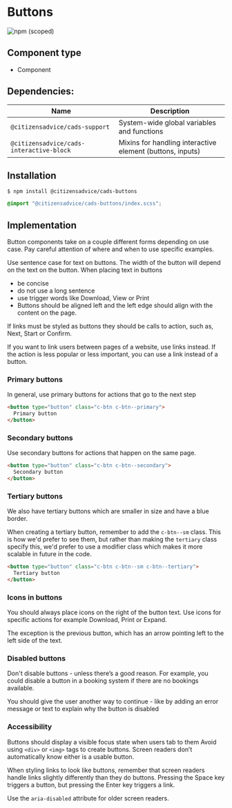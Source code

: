 # Buttons

![npm (scoped)](https://img.shields.io/npm/v/@citizensadvice/cads-buttons.svg)

## Component type

- Component

## Dependencies:

| Name                                     | Description                                               |
| ---------------------------------------- | --------------------------------------------------------- |
| `@citizensadvice/cads-support`           | System-wide global variables and functions                |
| `@citizensadvice/cads-interactive-block` | Mixins for handling interactive element (buttons, inputs) |

## Installation

```
$ npm install @citizensadvice/cads-buttons
```

```scss
@import "@citizensadvice/cads-buttons/index.scss";
```

## Implementation

Button components take on a couple different forms depending on use case. Pay careful attention of where and when to use specific examples.

Use sentence case for text on buttons. The width of the button will depend on the text on the button. When placing text in buttons

- be concise
- do not use a long sentence
- use trigger words like Download, View or Print
- Buttons should be aligned left and the left edge should align with the content on the page.

If links must be styled as buttons they should be calls to action, such as, Next, Start or Confirm.

If you want to link users between pages of a website, use links instead. If the action is less popular or less important, you can use a link instead of a button.

### Primary buttons

In general, use primary buttons for actions that go to the next step

<!-- prettier-ignore-start -->
```html
<button type="button" class="c-btn c-btn--primary">
  Primary button
</button>
```
<!-- prettier-ignore-end -->

### Secondary buttons

Use secondary buttons for actions that happen on the same page.

<!-- prettier-ignore-start -->
```html
<button type="button" class="c-btn c-btn--secondary">
  Secondary button
</button>
```
<!-- prettier-ignore-end -->

### Tertiary buttons

We also have tertiary buttons which are smaller in size and have a blue border.

When creating a tertiary button, remember to add the `c-btn--sm` class. This is how we'd prefer to see them, but rather than making the `tertiary` class specify this, we'd prefer to use a modifier class which makes it more scalable in future in the code.

<!-- prettier-ignore-start -->
```html
<button type="button" class="c-btn c-btn--sm c-btn--tertiary">
  Tertiary button
</button>
```
<!-- prettier-ignore-end -->

### Icons in buttons

You should always place icons on the right of the button text. Use icons for specific actions for example Download, Print or Expand.

The exception is the previous button, which has an arrow pointing left to the left side of the text.

### Disabled buttons

Don't disable buttons - unless there’s a good reason. For example, you could disable a button in a booking system if there are no bookings available.

You should give the user another way to continue - like by adding an error message or text to explain why the button is disabled

### Accessibility

Buttons should display a visible focus state when users tab to them Avoid using `<div>` or `<img>` tags to create buttons. Screen readers don’t automatically know either is a usable button.

When styling links to look like buttons, remember that screen readers handle links slightly differently than they do buttons. Pressing the Space key triggers a button, but pressing the Enter key triggers a link.

Use the `aria-disabled` attribute for older screen readers.
